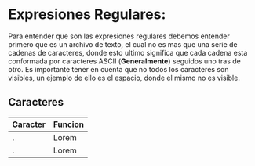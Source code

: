 # Expresiones Regulares:

Para entender que son las expresiones regulares debemos entender primero que es un archivo de texto, el cual no es mas que una serie de cadenas de caracteres, donde esto ultimo significa que cada cadena esta conformada por caracteres ASCII (**Generalmente**) seguidos uno tras de otro. Es importante tener en cuenta que no todos los caracteres son visibles, un ejemplo de ello es el espacio, donde el mismo no es visible.

## Caracteres
| Caracter | Funcion |
| ------------- | ------------- |
| .  | Lorem  |
| .  | Lorem  |
